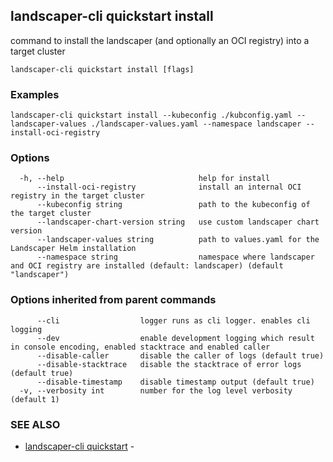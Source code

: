 ## landscaper-cli quickstart install

command to install the landscaper (and optionally an OCI registry) into a target cluster

```
landscaper-cli quickstart install [flags]
```

### Examples

```
landscaper-cli quickstart install --kubeconfig ./kubconfig.yaml --landscaper-values ./landscaper-values.yaml --namespace landscaper --install-oci-registry
```

### Options

```
  -h, --help                              help for install
      --install-oci-registry              install an internal OCI registry in the target cluster
      --kubeconfig string                 path to the kubeconfig of the target cluster
      --landscaper-chart-version string   use custom landscaper chart version
      --landscaper-values string          path to values.yaml for the Landscaper Helm installation
      --namespace string                  namespace where landscaper and OCI registry are installed (default: landscaper) (default "landscaper")
```

### Options inherited from parent commands

```
      --cli                  logger runs as cli logger. enables cli logging
      --dev                  enable development logging which result in console encoding, enabled stacktrace and enabled caller
      --disable-caller       disable the caller of logs (default true)
      --disable-stacktrace   disable the stacktrace of error logs (default true)
      --disable-timestamp    disable timestamp output (default true)
  -v, --verbosity int        number for the log level verbosity (default 1)
```

### SEE ALSO

* [landscaper-cli quickstart](landscaper-cli_quickstart.md)	 - 

